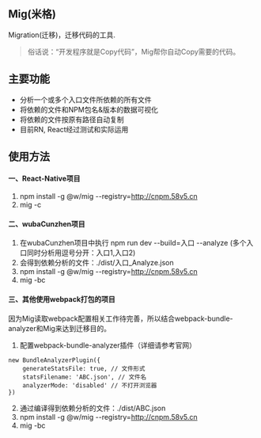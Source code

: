 ## Mig(米格)
Migration(迁移)，迁移代码的工具.

> 俗话说：“开发程序就是Copy代码”，Mig帮你自动Copy需要的代码。

## 主要功能
* 分析一个或多个入口文件所依赖的所有文件
* 将依赖的文件和NPM包名&版本的数据可视化
* 将依赖的文件按原有路径自动复制
* 目前RN, React经过测试和实际运用

## 使用方法
#### 一、React-Native项目
1. npm install -g @w/mig --registry=http://cnpm.58v5.cn
2. mig -c

#### 二、wubaCunzhen项目
1. 在wubaCunzhen项目中执行 npm run dev --build=入口 --analyze (多个入口同时分析用逗号分开：入口1,入口2)
2. 会得到依赖分析的文件：./dist/入口_Analyze.json
3. npm install -g @w/mig --registry=http://cnpm.58v5.cn
4. mig -bc

#### 三、其他使用webpack打包的项目
因为Mig读取webpack配置相关工作待完善，所以结合webpack-bundle-analyzer和Mig来达到迁移目的。
1. 配置webpack-bundle-analyzer插件（详细请参考官网）
```
new BundleAnalyzerPlugin({
    generateStatsFile: true, // 文件形式
    statsFilename: 'ABC.json', // 文件名
    analyzerMode: 'disabled' // 不打开浏览器
})
```
2. 通过编译得到依赖分析的文件：./dist/ABC.json
3. npm install -g @w/mig --registry=http://cnpm.58v5.cn
4. mig -bc

